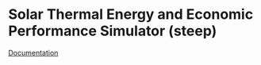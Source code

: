 # Solar Thermal Energy and Economic Performance Simulator (steep)

[Documentation](http://steep.readthedocs.org/en/latest/)
